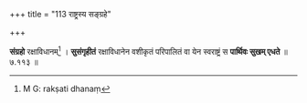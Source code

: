 +++
title = "113 राष्ट्रस्य सङ्ग्रहे"

+++


**संग्रहो** रक्षाविधानम्[^१४३] । **सुसंगृहीतं** रक्षाविधानेन वशीकृतं परिपालितं वा येन स्वराष्ट्रं स **पार्थिवः सुखम् एधते** ॥ ७.११३ ॥


[^१४३]:
     M G: rakṣati dhanaṃ